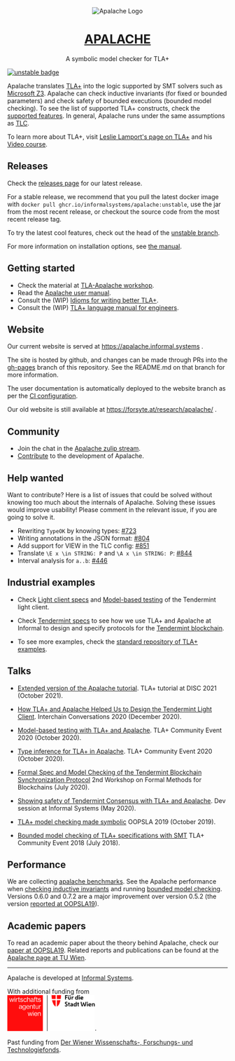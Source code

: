 <div align="center">
<img
src="https://raw.githubusercontent.com/informalsystems/apalache/99e58d6f5eebcc41f432a126a13a5f8d2ae7afe6/logo-apalache.svg"
alt="Apalache Logo">

<h1><a href="https://apalache.informal.systems/">APALACHE</a></h1>

<p>A symbolic model checker for TLA+<p>

</div>

[![unstable badge][]][unstable-ci]

[unstable badge]: https://github.com/informalsystems/apalache/workflows/build/badge.svg?branch=unstable
[unstable-ci]: https://github.com/informalsystems/apalache/actions?query=branch%3Aunstable+workflow%3Abuild

Apalache translates [TLA+] into the logic supported by SMT solvers such as
[Microsoft Z3]. Apalache can check inductive invariants (for fixed or bounded
parameters) and check safety of bounded executions (bounded model checking). To
see the list of supported TLA+ constructs, check the [supported features]. In
general, Apalache runs under the same assumptions as [TLC].

To learn more about TLA+, visit [Leslie Lamport's page on TLA+] and his [Video
course].

## Releases

Check the [releases page][] for our latest release.

For a stable release, we recommend that you pull the latest docker image with
`docker pull ghcr.io/informalsystems/apalache:unstable`, use the jar from the
most recent release, or checkout the source code from the most recent release
tag.

To try the latest cool features, check out the head of the [unstable branch][].

For more information on installation options, see [the
manual][user-manual-installation].

## Getting started

- Check the material at [TLA-Apalache workshop][].
- Read the [Apalache user manual][user-manual].
- Consult the (WIP) [Idioms for writing better TLA+][idioms].
- Consult the (WIP) [TLA+ language manual for engineers][language-manual].

## Website

Our current website is served at https://apalache.informal.systems .

The site is hosted by github, and changes can be made through PRs into the
[gh-pages](https://github.com/informalsystems/apalache/tree/gh-pages) branch of
this repository. See the README.md on that branch for more information.

The user documentation is automatically deployed to the website branch as per
the [CI configuration](./.github/workflows/deploy.yml).

Our old website is still available at https://forsyte.at/research/apalache/ .

## Community

- Join the chat in the [Apalache zulip stream].
- [Contribute](./CONTRIBUTING.md) to the development of Apalache.

## Help wanted

Want to contribute? Here is a list of issues that could be solved without
knowing too much about the internals of Apalache. Solving these issues would
improve usability! Please comment in the relevant issue, if you are going to
solve it.

- Rewriting `TypeOK` by knowing types: [#723](https://github.com/informalsystems/apalache/issues/723)
- Writing annotations in the JSON format: [#804](https://github.com/informalsystems/apalache/issues/804)
- Add support for VIEW in the TLC config: [#851](https://github.com/informalsystems/apalache/issues/851)
- Translate `\E x \in STRING: P` and `\A x \in STRING: P`:
    [#844](https://github.com/informalsystems/apalache/issues/844)
- Interval analysis for `a..b`: [#446](https://github.com/informalsystems/apalache/issues/446)

## Industrial examples

- Check [Light client specs] and [Model-based testing] of the Tendermint
  light client.

- Check [Tendermint specs] to see how we use TLA+ and Apalache at Informal to
  design and specify protocols for the [Tendermint blockchain].

- To see more examples, check the [standard repository of TLA+ examples].

## Talks

- [Extended version of the Apalache tutorial](https://www.youtube.com/watch?v=Ml7d_3vlH88).
  TLA+ tutorial at DISC 2021 (October 2021).

- [How TLA+ and Apalache Helped Us to Design the Tendermint Light Client](https://www.crowdcast.io/e/interchain-conversations-II/38).
  Interchain Conversations 2020 (December 2020).

- [Model-based testing with TLA+ and Apalache](https://youtu.be/aveoIMphzW8).
  TLA+ Community Event 2020 (October 2020).

- [Type inference for TLA+ in Apalache](https://youtu.be/hnp25hmCMN8).
  TLA+ Community Event 2020 (October 2020).

- [Formal Spec and Model Checking of the Tendermint Blockchain Synchronization Protocol](https://youtu.be/h2Ovc1KWlXM)
  2nd Workshop on Formal Methods for Blockchains (July 2020).

- [Showing safety of Tendermint Consensus with TLA+ and Apalache](https://www.youtube.com/watch?v=aF20-28sMII).
  Dev session at Informal Systems (May 2020).

- [TLA+ model checking made symbolic](https://www.youtube.com/watch?v=e66FGgRzaqw)
  OOPSLA 2019 (October 2019).

- [Bounded model checking of TLA+ specifications with SMT](https://www.youtube.com/watch?v=Xl1--arESl8)
  TLA+ Community Event 2018 (July 2018).

## Performance

We are collecting [apalache benchmarks]. See the Apalache performance when
[checking inductive invariants] and running [bounded model checking]. Versions
0.6.0 and 0.7.2 are a major improvement over version 0.5.2 (the version
[reported at OOPSLA19](https://dl.acm.org/doi/10.1145/3360549)).

## Academic papers

To read an academic paper about the theory behind Apalache,
check our [paper at OOPSLA19](https://dl.acm.org/doi/10.1145/3360549).
Related reports and publications can be found at the
[Apalache page at TU Wien](http://forsyte.at/research/apalache/).

---

Apalache is developed at [Informal Systems](https://informal.systems/).

With additional funding from<br />[<img alt="the Vienna Business Agency" src="./Wirtschaftsagentur_Wien_logo.jpg" width="200">](https://viennabusinessagency.at/).

Past funding from [Der Wiener Wissenschafts-, Forschungs- und Technologiefonds](https://wwtf.at/about/).

[tla+]: http://lamport.azurewebsites.net/tla/tla.html
[microsoft z3]: https://github.com/Z3Prover/z3
[supported features]: https://apalache.informal.systems/docs/apalache/features.html
[tlc]: http://lamport.azurewebsites.net/tla/tools.html
[leslie lamport's page on tla+]: http://lamport.azurewebsites.net/tla/tla.html
[video course]: http://lamport.azurewebsites.net/video/videos.html
[releases page]: https://github.com/informalsystems/apalache/releases
[master]: https://github.com/informalsystems/apalache/tree/master
[unstable branch]: https://github.com/informalsystems/apalache/tree/unstable
[apalache zulip stream]: https://informal-systems.zulipchat.com/#narrow/stream/265309-apalache
[tendermint specs]: https://github.com/tendermint/spec/tree/master/rust-spec
[tendermint blockchain]: https://github.com/tendermint
[standard repository of tla+ examples]: https://github.com/tlaplus/Examples
[apalache benchmarks]: https://github.com/informalsystems/apalache-tests
[checking inductive invariants]: https://github.com/informalsystems/apalache-tests/blob/master/results/001indinv-report.md
[bounded model checking]: https://github.com/informalsystems/apalache-tests/blob/master/results/002bmc-report.md
[user-manual]: http://informalsystems.github.io/apalache/docs/index.html
[user-manual-docker]: https://apalache.informal.systems/docs/apalache/installation/docker.html
[user-manual-installation]: https://apalache.informal.systems/docs/apalache/installation/index.html
[language-manual]: https://apalache.informal.systems/docs/lang/index.html
[idioms]: https://apalache.informal.systems//docs/idiomatic/index.html
[light client specs]: https://github.com/tendermint/spec/tree/master/rust-spec/lightclient/verification
[model-based testing]: https://github.com/informalsystems/tendermint-rs/tree/master/light-client/tests/support/model_based#light-client-model-based-testing-guide
[apalache.informal.systems]: https://apalache.informal.systems
[TLA-Apalache workshop]: https://github.com/informalsystems/tla-apalache-workshop
